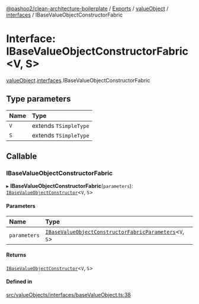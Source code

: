 [@pashoo2/clean-architecture-boilerplate](../README.md) / [Exports](../modules.md) / [valueObject](../modules/valueobject.md) / [interfaces](../modules/valueobject.interfaces.md) / IBaseValueObjectConstructorFabric

# Interface: IBaseValueObjectConstructorFabric<V, S\>

[valueObject](../modules/valueobject.md).[interfaces](../modules/valueobject.interfaces.md).IBaseValueObjectConstructorFabric

## Type parameters

| Name | Type |
| :------ | :------ |
| `V` | extends `TSimpleType` |
| `S` | extends `TSimpleType` |

## Callable

### IBaseValueObjectConstructorFabric

▸ **IBaseValueObjectConstructorFabric**(`parameters`): [`IBaseValueObjectConstructor`](valueobject.interfaces.ibasevalueobjectconstructor.md)<`V`, `S`\>

#### Parameters

| Name | Type |
| :------ | :------ |
| `parameters` | [`IBaseValueObjectConstructorFabricParameters`](valueobject.interfaces.ibasevalueobjectconstructorfabricparameters.md)<`V`, `S`\> |

#### Returns

[`IBaseValueObjectConstructor`](valueobject.interfaces.ibasevalueobjectconstructor.md)<`V`, `S`\>

#### Defined in

[src/valueObjects/interfaces/baseValueObject.ts:38](https://github.com/pashoo2/clean-architecture-boilerplate/blob/741b3a2/src/valueObjects/interfaces/baseValueObject.ts#L38)
